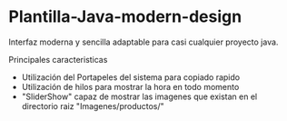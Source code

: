 # Plantilla-Java-modern-design
Interfaz moderna y sencilla adaptable para casi cualquier proyecto java.
<p>Principales caracteristicas</p>
<ul>
<li>Utilización del Portapeles del sistema para copiado rapido</li>
<li>Utilización de hilos para mostrar la hora en todo momento</li>
<li>"SliderShow" capaz de mostrar las imagenes que existan en el directorio raiz "Imagenes/productos/"</li>
</ul>

